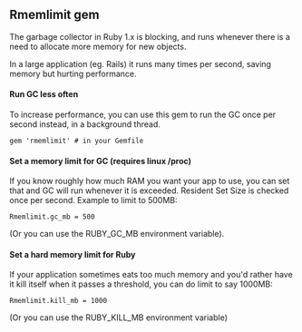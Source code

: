 
## Rmemlimit gem

The garbage collector in Ruby 1.x is blocking, and runs whenever there is a
need to allocate more memory for new objects.

In a large application (eg. Rails) it runs many times per second, saving
memory but hurting performance.

#### Run GC less often

To increase performance, you can use this gem to run the GC once per second
instead, in a background thread.

    gem 'rmemlimit' # in your Gemfile


#### Set a memory limit for GC (requires linux /proc)

If you know roughly how much RAM you want your app to use, you can set that
and GC will run whenever it is exceeded.  Resident Set Size is checked once
per second. Example to limit to 500MB:

    Rmemlimit.gc_mb = 500

(Or you can use the RUBY_GC_MB environment variable). 


#### Set a hard memory limit for Ruby

If your application sometimes eats too much memory and you'd rather have it
kill itself when it passes a threshold, you can do limit to say 1000MB:

    Rmemlimit.kill_mb = 1000

(Or you can use the RUBY_KILL_MB environment variable)

